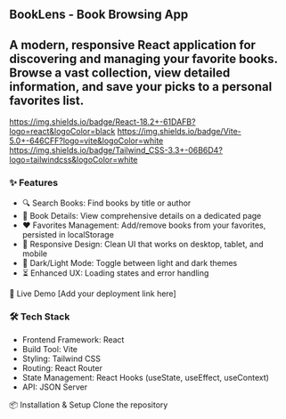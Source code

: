 ## BookLens - Book Browsing App
## A modern, responsive React application for discovering and managing your favorite books. Browse a vast collection, view detailed information, and save your picks to a personal favorites list.

https://img.shields.io/badge/React-18.2+-61DAFB?logo=react&logoColor=black
https://img.shields.io/badge/Vite-5.0+-646CFF?logo=vite&logoColor=white
https://img.shields.io/badge/Tailwind_CSS-3.3+-06B6D4?logo=tailwindcss&logoColor=white

### ✨ Features
- 🔍 Search Books: Find books by title or author
- 📖 Book Details: View comprehensive details on a dedicated page
- ❤️ Favorites Management: Add/remove books from your favorites, persisted in localStorage
- 🎨 Responsive Design: Clean UI that works on desktop, tablet, and mobile
- 🌙 Dark/Light Mode: Toggle between light and dark themes
- ⏳ Enhanced UX: Loading states and error handling

🚀 Live Demo
[Add your deployment link here]

### 🛠️ Tech Stack
- Frontend Framework: React
- Build Tool: Vite
- Styling: Tailwind CSS
- Routing: React Router
- State Management: React Hooks (useState, useEffect, useContext)
- API: JSON Server

📦 Installation & Setup
Clone the repository
